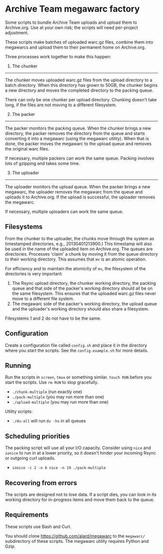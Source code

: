 Archive Team megawarc factory
=============================
Some scripts to bundle Archive Team uploads and upload them to Archive.org. Use at your own risk; the scripts will need per-project adjustment.

These scripts make batches of uploaded warc.gz files, combine them into megawarcs and upload them to their permanent home on Archive.org.

Three processes work together to make this happen:

1. The chunker
--------------
The chunker moves uploaded warc.gz files from the upload directory to a batch directory. When this directory has grown to 50GB, the chunker begins a new directory and moves the completed directory to the packing queue.

There can only be one chunker per upload directory. Chunking doesn't take long, if the files are not moving to a different filesystem.

2. The packer
-------------
The packer monitors the packing queue. When the chunker brings a new directory, the packer removes the directory from the queue and starts converting it into a megawarc (using the megawarc utility). When that is done, the packer moves the megawarc to the upload queue and removes the original warc files.

If necessary, multiple packers can work the same queue. Packing involves lots of gzipping and takes some time.

3. The uploader
---------------
The uploader monitors the upload queue. When the packer brings a new megawarc, the uploader removes the megawarc from the queue and uploads it to Archive.org. If the upload is successful, the uploader removes the megawarc.

If necessary, multiple uploaders can work the same queue.


Filesystems
-----------
From the chunker to the uploader, the chunks move through the system as timestamped directories, e.g., 20130401213900.) This timestamp will also be used in the name of the uploaded item on Archive.org. The queues are directories. Processes 'claim' a chunk by moving it from the queue directory to their working directory. This assumes that `mv` is an atomic operation.

For efficiency and to maintain the atomicity of `mv`, the filesystem of the directories is very important:

1. The Rsync upload directory, the chunker working directory, the packing queue and that side of the packer's working directory should all be on the same filesystem. This ensures that the uploaded warc.gz files never move to a different file system.
2. The megawarc side of the packer's working directory, the upload queue and the uploader's working directory should also share a filesystem.

Filesystems 1 and 2 do not have to be the same.


Configuration
-------------
Create a configuration file called `config.sh` and place it in the directory where you start the scripts. See the `config.example.sh` for more details.


Running
-------
Run the scripts in `screen`, `tmux` or something similar. `touch RUN` before you start the scripts. Use `rm RUN` to stop gracefully.

* `./chunk-multiple` (run exactly one)
* `./pack-multiple` (you may run more than one)
* `./upload-multiple` (you may run more than one)

Utility scripts:

* `./du-all` will run `du -hs` in all queues


Scheduling priorities
---------------------
The packing script will use all your I/O capacity. Consider using `nice` and `ionice` to run in at a lower priority, so it doesn't hinder your incoming Rsync or outgoing curl uploads.

* `ionice -c 2 -n 6 nice -n 19 ./pack-multiple`


Recovering from errors
----------------------
The scripts are designed not to lose data. If a script dies, you can look in its working directory for in-progress items and move them back to the queue.


Requirements
------------
These scripts use Bash and Curl.

You should clone https://github.com/alard/megawarc to the `megawarc/` subdirectory of these scripts. The megawarc utility requires Python and Gzip.


